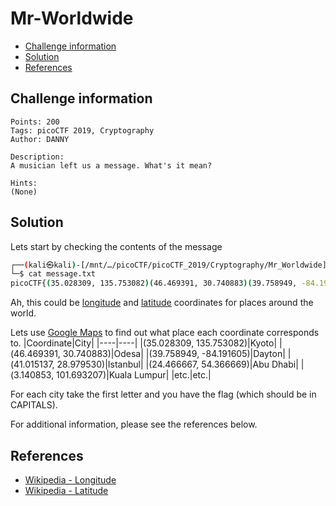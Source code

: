 # Mr-Worldwide

- [Challenge information](#challenge-information)
- [Solution](#solution)
- [References](#references)

## Challenge information
```
Points: 200
Tags: picoCTF 2019, Cryptography
Author: DANNY
 
Description:
A musician left us a message. What's it mean?

Hints:
(None)
```

## Solution

Lets start by checking the contents of the message
```bash
┌──(kali㉿kali)-[/mnt/…/picoCTF/picoCTF_2019/Cryptography/Mr_Worldwide]
└─$ cat message.txt             
picoCTF{(35.028309, 135.753082)(46.469391, 30.740883)(39.758949, -84.191605)(41.015137, 28.979530)(24.466667, 54.366669)(3.140853, 101.693207)_(9.005401, 38.763611)(-3.989038, -79.203560)(52.377956, 4.897070)(41.085651, -73.858467)(57.790001, -152.407227)(31.205753, 29.924526)} 
```

Ah, this could be [longitude](https://en.wikipedia.org/wiki/Longitude) and [latitude](https://en.wikipedia.org/wiki/Latitude) coordinates for places around the world.

Lets use [Google Maps](https://www.google.com/maps/) to find out what place each coordinate corresponds to.
|Coordinate|City|
|----|----|
|(35.028309, 135.753082)|Kyoto|
|(46.469391, 30.740883)|Odesa|
|(39.758949, -84.191605)|Dayton|
|(41.015137, 28.979530)|Istanbul|
|(24.466667, 54.366669)|Abu Dhabi|
|(3.140853, 101.693207)|Kuala Lumpur|
|etc.|etc.|

For each city take the first letter and you have the flag (which should be in CAPITALS).

For additional information, please see the references below.

## References

- [Wikipedia - Longitude](https://en.wikipedia.org/wiki/Longitude)
- [Wikipedia - Latitude](https://en.wikipedia.org/wiki/Latitude)
